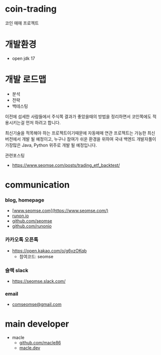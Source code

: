 # coin-trading
코인 매매 프로젝트

# 개발환경
- open jdk 17

# 개발 로드맵
- 분석
- 전략
- 백테스팅

이전에 섬세한 사람들에서 주식쪽 결과가 좋았을때의 방법을 정리하면서 코인쪽에도 적용시키는걸 먼저 하려고 합니다.

최신기술을 적목해야 하는 프로젝트이기때문에 자동매매 연관 프로젝트는 가능한 최신버전에서 개발 될 예정이고, 누구나 참여가 쉬운 환경을 위하여 국내 백엔드 개발자풀이 가장많은 Java, Python 위주로 개발 될 예정입니다.

관련포스팅 
- https://www.seomse.com/posts/trading_etf_backtest/

# communication
### blog, homepage
- [www.seomse.com](https://www.seomse.com/)
- [runon.io](https://runon.io)
- [github.com/seomse](https://github.com/seomse)
- [github.com/runonio](https://github.com/runonio)

### 카카오톡 오픈톡
- https://open.kakao.com/o/g6vzOKqb
    - 참여코드: seomse

### 슬랙 slack
- https://seomse.slack.com/

### email
- comseomse@gmail.com


# main developer
- macle
    -  [github.com/macle86](https://github.com/macle86)
    -  [macle.dev](https://macle.dev)